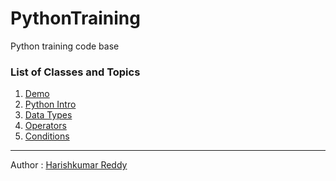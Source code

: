 # PythonTraining
Python training code base

### List of Classes and Topics
1.  [Demo](/Python%20for%20Data%20bricks%20(2).pdf)
2.  [Python Intro](/Python%20for%20Data%20bricks-demo.pdf)
3.  [Data Types](/DataTypes)  
4.  [Operators](/Operators)
5.  [Conditions](/Conditions)



---
Author : [Harishkumar Reddy](harishkumerreddy.cherla@gmail.com)
